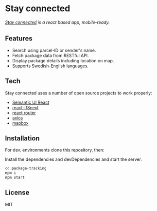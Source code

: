 # Stay connected
###### [Stay connected](https://package-tracking-4f583.web.app/) is a react based app, mobile-ready.


## Features

- Search using parcel-ID or sender's name.
- Fetch package data from RESTful API.
- Display package details including location on map.
- Supports Swedish-English languages.


## Tech

Stay connected uses a number of open source projects to work properly:

- [Semantic UI React](https://react.semantic-ui.com/)
- [react-i18next](https://react.i18next.com/)
- [react router](https://reactrouter.com/)
- [axios](https://github.com/axios/axios)
- [mapbox](https://www.mapbox.com/)


## Installation

For dev. environments clone this repository, then:


Install the dependencies and devDependencies and start the server.

```sh
cd package-tracking
npm i
npm start
```



## License

MIT
